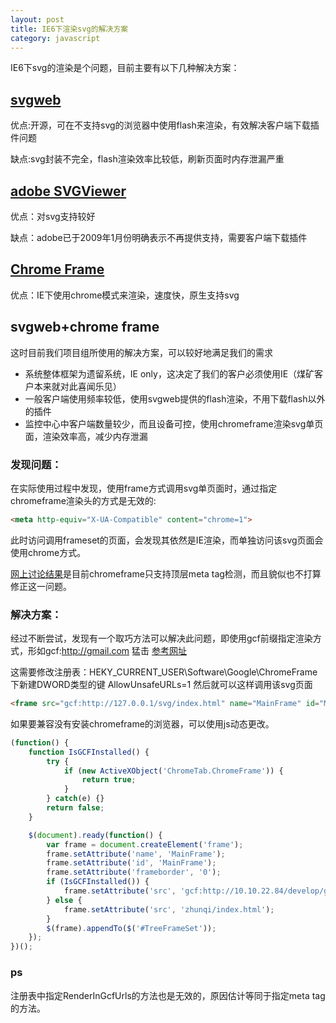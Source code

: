 ```yaml
---
layout: post
title: IE6下渲染svg的解决方案
category: javascript
---
```


IE6下svg的渲染是个问题，目前主要有以下几种解决方案：

## [svgweb](http://code.google.com/p/svgweb/)

优点:开源，可在不支持svg的浏览器中使用flash来渲染，有效解决客户端下载插件问题

缺点:svg封装不完全，flash渲染效率比较低，刷新页面时内存泄漏严重

## [adobe SVGViewer](http://www.adobe.com/svg/viewer/install/)

优点：对svg支持较好

缺点：adobe已于2009年1月份明确表示不再提供支持，需要客户端下载插件

## [Chrome Frame](http://code.google.com/intl/zh-CN/chrome/chromeframe/)

优点：IE下使用chrome模式来渲染，速度快，原生支持svg

## svgweb+chrome frame

这时目前我们项目组所使用的解决方案，可以较好地满足我们的需求

* 系统整体框架为遗留系统，IE only，这决定了我们的客户必须使用IE（煤矿客户本来就对此喜闻乐见）
* 一般客户端使用频率较低，使用svgweb提供的flash渲染，不用下载flash以外的插件
* 监控中心中客户端数量较少，而且设备可控，使用chromeframe渲染svg单页面，渲染效率高，减少内存泄漏

### 发现问题：

在实际使用过程中发现，使用frame方式调用svg单页面时，通过指定chromeframe渲染头的方式是无效的:

```html
<meta http-equiv="X-UA-Compatible" content="chrome=1">
```

此时访问调用frameset的页面，会发现其依然是IE渲染，而单独访问该svg页面会使用chrome方式。

[网上讨论结果](http://groups.google.com/group/google-chrome-frame/browse_thread/thread/d5ffe442658bc60e/e6d7a4c1c179c931)是目前chromeframe只支持顶层meta tag检测，而且貌似也不打算修正这一问题。

### 解决方案：

经过不断尝试，发现有一个取巧方法可以解决此问题，即使用gcf前缀指定渲染方式，形如gcf:http://gmail.com
猛击 [参考网址](http://www.chromium.org/developers/how-tos/chrome-frame-getting-started#TOC-Testing-Your-Sites)

这需要修改注册表：HEKY_CURRENT_USER\Software\Google\ChromeFrame下新建DWORD类型的键 AllowUnsafeURLs=1
然后就可以这样调用该svg页面

```html
<frame src="gcf:http://127.0.0.1/svg/index.html" name="MainFrame" id="MainFrame"  frameborder="0" />
```

如果要兼容没有安装chromeframe的浏览器，可以使用js动态更改。

```js
(function() {
	function IsGCFInstalled() {
		try {
			if (new ActiveXObject('ChromeTab.ChromeFrame')) {
				return true;
			}
		} catch(e) {}
		return false;
	}

	$(document).ready(function() {
		var frame = document.createElement('frame');
		frame.setAttribute('name', 'MainFrame');
		frame.setAttribute('id', 'MainFrame');
		frame.setAttribute('frameborder', '0');
		if (IsGCFInstalled()) {
			frame.setAttribute('src', 'gcf:http://10.10.22.84/develop/gmf/zhunqi/index.html');
		} else {
			frame.setAttribute('src', 'zhunqi/index.html');
		}
		$(frame).appendTo($('#TreeFrameSet'));
	});
})();
```

### ps

注册表中指定RenderInGcfUrls的方法也是无效的，原因估计等同于指定meta tag的方法。

